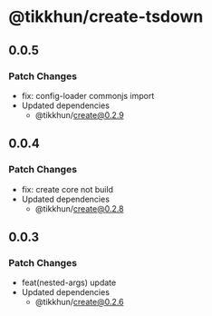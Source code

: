 # @tikkhun/create-tsdown

## 0.0.5

### Patch Changes

- fix: config-loader commonjs import
- Updated dependencies
  - @tikkhun/create@0.2.9

## 0.0.4

### Patch Changes

- fix: create core not build
- Updated dependencies
  - @tikkhun/create@0.2.8

## 0.0.3

### Patch Changes

- feat(nested-args) update
- Updated dependencies
  - @tikkhun/create@0.2.6
